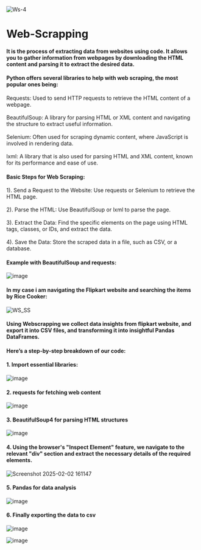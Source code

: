![Ws-4](https://github.com/user-attachments/assets/0c01dbed-5db6-45e4-abb3-cb03de548a6e)
# Web-Scrapping 
#### It is the process of extracting data from websites using code. It allows you to gather information from webpages by downloading the HTML content and parsing it to extract the desired data.
#### Python offers several libraries to help with web scraping, the most popular ones being:
 Requests: Used to send HTTP requests to retrieve the HTML content of a webpage.<br/><br/>
 BeautifulSoup: A library for parsing HTML or XML content and navigating the structure to extract useful information.<br/><br/>
 Selenium: Often used for scraping dynamic content, where JavaScript is involved in rendering data.<br/><br/>
 lxml: A library that is also used for parsing HTML and XML content, known for its performance and ease of use.

#### Basic Steps for Web Scraping:
  1). Send a Request to the Website: Use requests or Selenium to retrieve the HTML page.<br/><br/>
  2). Parse the HTML: Use BeautifulSoup or lxml to parse the page.<br/><br/>
  3). Extract the Data: Find the specific elements on the page using HTML tags, classes, or IDs, and extract the data.<br/><br/>
  4). Save the Data: Store the scraped data in a file, such as CSV, or a database.

#### Example with BeautifulSoup and requests:
![image](https://github.com/user-attachments/assets/3ba77003-e792-491c-a0d6-52a4f7dad216)

#### In my case i am navigating the Flipkart website and searching the items by Rice Cooker:
![WS_SS](https://github.com/user-attachments/assets/b6fdb4d6-eba8-48cd-8508-55035b63eb26)

#### Using Webscrapping we collect data insights from flipkart website, and export it into CSV files, and transforming it into insightful Pandas DataFrames.
#### Here’s a step-by-step breakdown of our code:
  
  #### 1. Import essential libraries:
  
  ![image](https://github.com/user-attachments/assets/1dc9f93b-208e-4309-8328-205e1ae8d1d0)
  
  #### 2. requests for fetching web content
  
  ![image](https://github.com/user-attachments/assets/3cecd9c6-0d8c-4611-8b73-885d451b10a0)
  
  #### 3. BeautifulSoup4 for parsing HTML structures
  
  ![image](https://github.com/user-attachments/assets/6c37161e-38f0-4464-a9db-239626d01fe7)

  #### 4. Using the browser's "Inspect Element" feature, we navigate to the relevant "div" section and extract the necessary details of the required elements.
 
  ![Screenshot 2025-02-02 161147](https://github.com/user-attachments/assets/81514a56-9008-4b64-94ca-3993a7e9ae87)

  #### 5. Pandas for data analysis 
  
  ![image](https://github.com/user-attachments/assets/bada579e-1822-484d-9ca5-25c3627659ea)

  #### 6. Finally exporting the data to csv
  ![image](https://github.com/user-attachments/assets/3ee46300-dc41-42bf-a0ba-4a8b0c515584)

  ![image](https://github.com/user-attachments/assets/b2f3703f-effc-4eea-baa0-3cf984b94e7e)


